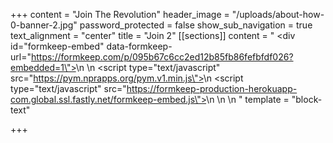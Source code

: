 +++
content = "Join The Revolution"
header_image = "/uploads/about-how-0-banner-2.jpg"
password_protected = false
show_sub_navigation = true
text_alignment = "center"
title = "Join 2"
[[sections]]
content = "    <div id=\"formkeep-embed\" data-formkeep-url=\"https://formkeep.com/p/095b67c6cc2ed12b85fb86fefbfdf026?embedded=1\"></div>\n    \n    <script type=\"text/javascript\" src=\"https://pym.nprapps.org/pym.v1.min.js\"></script>\n    <script type=\"text/javascript\" src=\"https://formkeep-production-herokuapp-com.global.ssl.fastly.net/formkeep-embed.js\"></script>\n    \n    <!-- Get notified when the form is submitted, add your own code below: -->\n    <script>\n    const formkeepEmbed = document.querySelector('#formkeep-embed')\n    \n    formkeepEmbed.addEventListener('formkeep-embed:submitting', _event => {\n      console.log('Submitting form...')\n    })\n    \n    formkeepEmbed.addEventListener('formkeep-embed:submitted', _event => {\n      console.log('Submitted form...')\n    })\n    </script>"
template = "block-text"

+++
